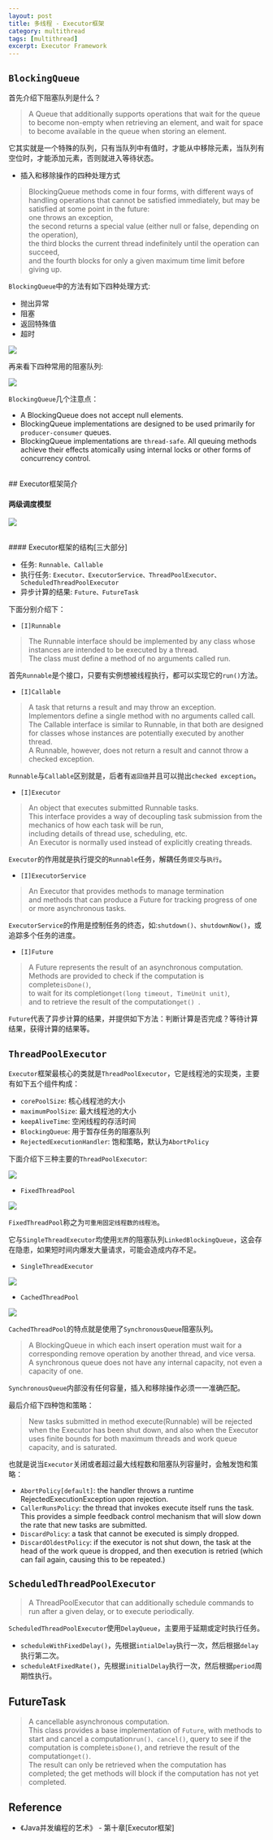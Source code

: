 ```yaml
---
layout: post
title: 多线程 - Executor框架
category: multithread
tags: [multithread]
excerpt: Executor Framework
---
```


## `BlockingQueue`  

首先介绍下阻塞队列是什么？  

> A Queue that additionally supports operations
 that wait for the queue to become non-empty when retrieving an
 element, and wait for space to become available in the queue when
 storing an element.  

它其实就是一个特殊的队列，只有当队列中有值时，才能从中移除元素，当队列有空位时，才能添加元素，否则就进入等待状态。  



- 插入和移除操作的四种处理方式  

> BlockingQueue methods come in four forms, with different ways of handling operations that cannot be satisfied immediately, but may be satisfied at some point in the future:  
> one throws an exception,  
> the second returns a special value (either null or false, depending on the operation),  
> the third blocks the current thread indefinitely until the operation can succeed,  
> and the fourth blocks for only a given maximum time limit before giving up.   


`BlockingQueue`中的方法有如下四种处理方式:  

- 抛出异常  
- 阻塞  
- 返回特殊值  
- 超时 


![](https://yyc-images.oss-cn-beijing.aliyuncs.com/blocking_queue_add_remove.png)  

再来看下四种常用的阻塞队列:  


![](https://yyc-images.oss-cn-beijing.aliyuncs.com/blocking_queue_implementations_comparison.png)  

`BlockingQueue`几个注意点：  

- A BlockingQueue does not accept null elements.  
- BlockingQueue implementations are designed to be used primarily for `producer-consumer` queues.  
- BlockingQueue implementations are `thread-safe`. All queuing methods achieve their effects atomically using internal locks or other forms of concurrency control.  

<br>
## Executor框架简介  

#### 两级调度模型  

![](https://yyc-images.oss-cn-beijing.aliyuncs.com/thread_two_layer_diapatch_model.png)  

<br>
#### Executor框架的结构[三大部分]  

- 任务: `Runnable、Callable`  
- 执行任务: `Executor、ExecutorService、ThreadPoolExecutor、ScheduledThreadPoolExecutor`
- 异步计算的结果: `Future、FutureTask`  

下面分别介绍下：  

- `[I]Runnable`  

> The Runnable interface should be implemented by any class whose instances are intended to be executed by a thread.  
> The class must define a method of no arguments called run.  

首先`Runnable`是个接口，只要有实例想被线程执行，都可以实现它的`run()`方法。  

- `[I]Callable`  

> A task that returns a result and may throw an exception.  
> Implementors define a single method with no arguments called call.  
The Callable interface is similar to Runnable, in that both are designed for classes whose instances are potentially executed by another thread.  
A Runnable, however, does not return a result and cannot throw a checked exception.  

`Runnable`与`Callable`区别就是，后者有`返回值`并且可以抛出`checked exception`。  


- `[I]Executor`  

> An object that executes submitted Runnable tasks.  
> This interface provides a way of decoupling task submission from the mechanics of how each task will be run,  
> including details of thread use, scheduling, etc.  
> An Executor is normally used instead of explicitly creating threads.

`Executor`的作用就是执行提交的`Runnable`任务，解耦任务`提交`与`执行`。  


- `[I]ExecutorService`  

> An Executor that provides methods to manage termination  
> and methods that can produce a Future for tracking progress of one or more asynchronous tasks.  

`ExecutorService`的作用是控制任务的终态，如:`shutdown()、shutdownNow()`，或追踪多个任务的进度。  


- `[I]Future`  

> A Future represents the result of an asynchronous computation.  
> Methods are provided to check if the computation is complete`isDone()`,  
> to wait for its completion`get(long timeout, TimeUnit unit)`,  
> and to retrieve the result of the computation`get() `.  
 
`Future`代表了异步计算的结果，并提供如下方法：判断计算是否完成？等待计算结果，获得计算的结果等。  


## `ThreadPoolExecutor`  

`Executor`框架最核心的类就是`ThreadPoolExecutor`，它是线程池的实现类，主要有如下五个组件构成：  

- `corePoolSize`: 核心线程池的大小  
- `maximumPoolSize`: 最大线程池的大小  
- `keepAliveTime`: 空闲线程的存活时间  
- `BlockingQueue`: 用于暂存任务的阻塞队列  
- `RejectedExecutionHandler`: 饱和策略，默认为`AbortPolicy`  

下面介绍下三种主要的`ThreadPoolExecutor`:  

![](
https://yyc-images.oss-cn-beijing.aliyuncs.com/four_thread_pools.png)


- `FixedThreadPool`  

![](
https://yyc-images.oss-cn-beijing.aliyuncs.com/newFixedThreadPool.png)

`FixedThreadPool`称之为`可重用固定线程数的线程池`。  

它与`SingleThreadExecutor`均使用`无界`的阻塞队列`LinkedBlockingQueue`，这会存在隐患，如果短时间内爆发大量请求，可能会造成内存不足。  


- `SingleThreadExecutor`  

![](
https://yyc-images.oss-cn-beijing.aliyuncs.com/newSingleThreadExecutor.png)


- `CachedThreadPool`  

![](
https://yyc-images.oss-cn-beijing.aliyuncs.com/newCachedThreadPool.png)

`CachedThreadPool`的特点就是使用了`SynchronousQueue`阻塞队列。  


> A BlockingQueue in which each insert operation must wait for a corresponding remove operation by another thread, and vice versa.  
> A synchronous queue does not have any internal capacity, not even a capacity of one. 

`SynchronousQueue`内部没有任何容量，插入和移除操作必须一一准确匹配。  

最后介绍下四种饱和策略：  

> New tasks submitted in method execute(Runnable) will be rejected when the Executor has been shut down, and also when the Executor uses finite bounds for both maximum threads and work queue capacity, and is saturated.  

也就是说当`Executor`关闭或者超过最大线程数和阻塞队列容量时，会触发饱和策略：  


- `AbortPolicy[default]`: the handler throws a runtime RejectedExecutionException upon rejection.  
- `CallerRunsPolicy`: the thread that invokes execute itself runs the task. This provides a simple feedback control mechanism that will slow down the rate that new tasks are submitted.  
- `DiscardPolicy`: a task that cannot be executed is simply dropped.  
- `DiscardOldestPolicy`: if the executor is not shut down, the task at the head of the work queue is dropped, and then execution is retried (which can fail again, causing this to be repeated.)  


## `ScheduledThreadPoolExecutor`  

> A ThreadPoolExecutor that can additionally schedule commands to run after a given delay, or to execute periodically.  

`ScheduledThreadPoolExecutor`使用`DelayQueue`，主要用于延期或定时执行任务。  

- `scheduleWithFixedDelay()`，先根据`intialDelay`执行一次，然后根据`delay`执行第二次。  
- `scheduleAtFixedRate()`，先根据`initialDelay`执行一次，然后根据`period`周期性执行。  


## FutureTask  

> A cancellable asynchronous computation.  
> This class provides a base implementation of `Future`, with methods to start and cancel a computation`run()、cancel()`, query to see if the computation is complete`isDone()`, and retrieve the result of the computation`get()`.  
> The result can only be retrieved when the computation has completed; the get methods will block if the computation has not yet completed.

## Reference  
- 《Java并发编程的艺术》 - 第十章[Executor框架]